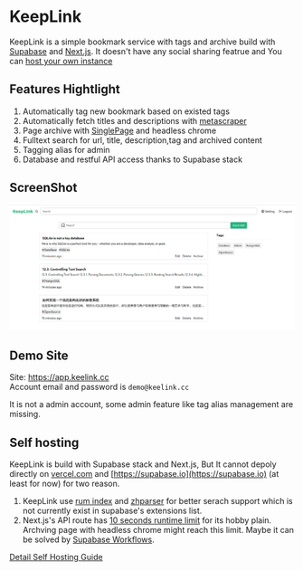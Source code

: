 # KeepLink

KeepLink is a simple bookmark service with tags and archive build with [Supabase](https://github.com/supabase/supabase/) and [Next.js](https://nextjs.org).
It doesn't have any social sharing featrue and You can [host your own instance](#self-hosting)

## Features Hightlight

1. Automatically tag new bookmark based on existed tags
2. Automatically fetch titles and descriptions with [metascraper](https://metascraper.js.org)
3. Page archive with [SinglePage](https://github.com/gildas-lormeau/SingleFile) and headless chrome
4. Fulltext search for url, title, description,tag and archived content
5. Tagging alias for admin
6. Database and restful API access thanks to Supabase stack

## ScreenShot

![Desktop ScreenShot](.github/images/keeplink-screenshot.png)

## Demo Site

Site: https://app.keelink.cc  
Account email and password is `demo@keelink.cc`

It is not a admin account, some admin feature like tag alias management are missing.

## Self hosting

KeepLink is build with Supabase stack and Next.js, But It cannot depoly directly on [vercel.com](https://vercel.com/) and [https://supabase.io](https://supabase.io) (at least for now) for two reason.

1. KeepLink use [rum index](https://github.com/postgrespro/rum) and [zhparser](https://github.com/amutu/zhparser) for better serach support which is not currently exist in supabase's extensions list.
2. Next.js's API route has [10 seconds runtime limit](https://vercel.com/docs/platform/limits?query=limit#general-limits) for its hobby plain. Archving page with headless chrome might reach this limit. Maybe it can be solved by [Supabase Workflows](https://supabase.io/blog/2021/04/02/supabase-workflows).

[Detail Self Hosting Guide](https://github.com/fengkx/keeplink/wiki/Self-Hosting)
